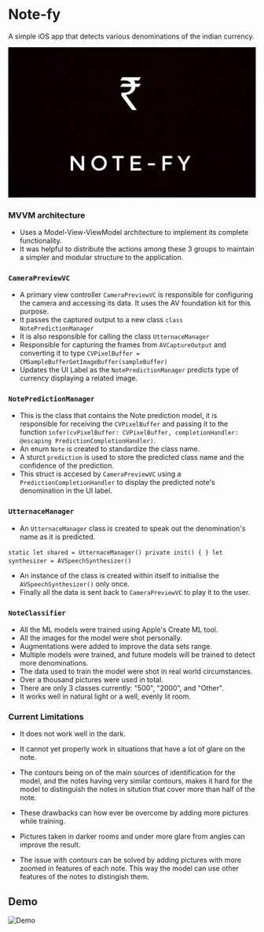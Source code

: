# Note-fy
A simple iOS app that detects various denominations of the indian currency.

![Header](/images/header.jpeg)

### MVVM architecture
- Uses a Model-View-ViewModel architecture to implement its complete functionality.
- It was helpful to distribute the actions among these 3 groups to maintain a simpler and modular structure to the application.

### `CameraPreviewVC`
- A primary view controller `CameraPreviewVC` is responsible for configuring the camera and accessing its data. It uses the AV foundation kit for this purpose.
- It passes the captured output to a new class `class NotePredictionManager`
- It is also responsible for calling the class `UtternaceManager`
- Responsible for capturing the frames from `AVCaptureOutput` and converting it to type `CVPixelBuffer = CMSampleBufferGetImageBuffer(sampleBuffer)`
- Updates the UI Label as the `NotePredictionManager` predicts type of currency displaying a related image.

### `NotePredictionManager`
- This is the class that contains the Note prediction model, it is responsible for receiving the `CVPixelBuffer` and passing it to the function `infer(cvPixelBuffer: CVPixelBuffer, completionHandler: @escaping PredictionCompletionHandler)`.
- An enum `Note` is created to standardize the class name.
- A sturct `prediction` is used to store the predicted class name and the confidence of the prediction.
- This struct is accesed by `CameraPreviewVC` using a `PredictionCompletionHandler` to display the predicted note's denomination in the UI label.

### `UtternaceManager`
- An `UtternaceManager` class is created to speak out the denomination's name as it is predicted.

 `static let shared = UtternaceManager()
  private init() {
    }
  let synthesizer = AVSpeechSynthesizer()`

- An instance of the class is created within itself to initialise the `AVSpeechSynthesizer()` only once.
- Finally all the data is sent back to `CameraPreviewVC` to play it to the user.

### `NoteClassifier`
- All the ML models were trained using Apple's Create ML tool.
- All the images for the model were shot personally.
- Augmentations were added to improve the data sets range.
- Multiple models were trained, and future models will be trained to detect more denominations.
- The data used to train the model were shot in real world circumstances.
- Over a thousand pictures were used in total.
- There are only 3 classes currently: "500", "2000", and "Other".
- It works well in natural light or a well, evenly lit room.

### Current Limitations
- It does not work well in the dark.
- It cannot yet properly work in situations that have a lot of glare on the note.
- The contours being on of the main sources of identification for the model, and the notes having very similar contours, makes it hard for the model to distinguish the notes in sitution that cover more than half of the note.

- These drawbacks can how ever be overcome by adding more pictures while training.
- Pictures taken in darker rooms and under more glare from angles can improve the result.
- The issue with contours can be solved by adding pictures with more zoomed in features of each note. This way the model can use other features of the notes to distingish them.

## Demo
![Demo](/images/demo1.gif)

